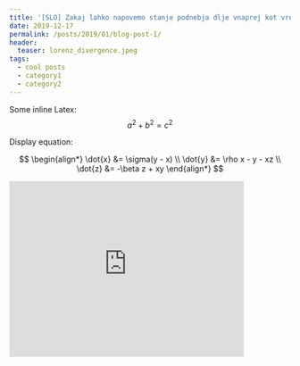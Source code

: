 ```yaml
---
title: '[SLO] Zakaj lahko napovemo stanje podnebja dlje vnaprej kot vreme?'
date: 2019-12-17
permalink: /posts/2019/01/blog-post-1/
header:
  teaser: lorenz_divergence.jpeg
tags:
  - cool posts
  - category1
  - category2
---
```


Some inline Latex: $$a^2 + b^2 = c^2$$

Display equation:

$$
\begin{align*}
  \dot{x} &= \sigma(y - x) \\
  \dot{y} &= \rho x - y - xz \\
  \dot{z} &= -\beta z + xy
\end{align*}
$$

<iframe width="420" height="315" src="http://www.youtube.com/embed/dQw4w9WgXcQ" frameborder="0" allowfullscreen></iframe>
